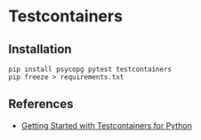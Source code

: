 # Testcontainers 

## Installation

```shell
pip install psycopg pytest testcontainers
pip freeze > requirements.txt
```


## References

- [Getting Started with Testcontainers for Python](https://testcontainers.com/guides/getting-started-with-testcontainers-for-python/)
